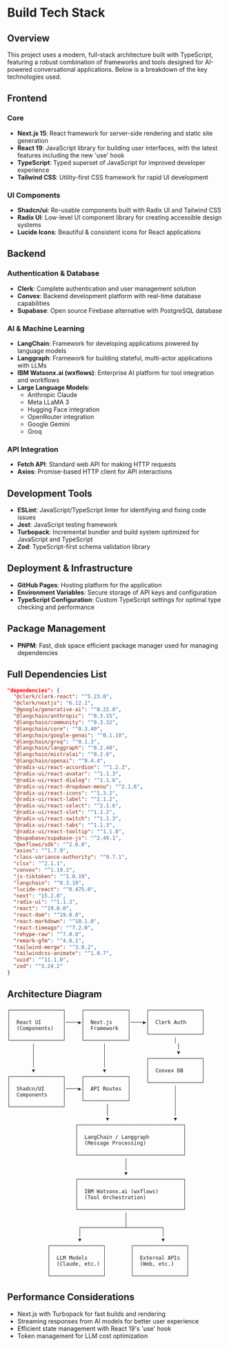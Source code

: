 # Build Tech Stack

## Overview

This project uses a modern, full-stack architecture built with TypeScript, featuring a robust combination of frameworks and tools designed for AI-powered conversational applications. Below is a breakdown of the key technologies used.

## Frontend

### Core

- **Next.js 15**: React framework for server-side rendering and static site generation
- **React 19**: JavaScript library for building user interfaces, with the latest features including the new 'use' hook
- **TypeScript**: Typed superset of JavaScript for improved developer experience
- **Tailwind CSS**: Utility-first CSS framework for rapid UI development

### UI Components

- **Shadcn/ui**: Re-usable components built with Radix UI and Tailwind CSS
- **Radix UI**: Low-level UI component library for creating accessible design systems
- **Lucide Icons**: Beautiful & consistent icons for React applications

## Backend

### Authentication & Database

- **Clerk**: Complete authentication and user management solution
- **Convex**: Backend development platform with real-time database capabilities
- **Supabase**: Open source Firebase alternative with PostgreSQL database

### AI & Machine Learning

- **LangChain**: Framework for developing applications powered by language models
- **Langgraph**: Framework for building stateful, multi-actor applications with LLMs
- **IBM Watsonx.ai (wxflows)**: Enterprise AI platform for tool integration and workflows
- **Large Language Models**:
  - Anthropic Claude
  - Meta LLaMA 3
  - Hugging Face integration
  - OpenRouter integration
  - Google Gemini
  - Groq

### API Integration

- **Fetch API**: Standard web API for making HTTP requests
- **Axios**: Promise-based HTTP client for API interactions

## Development Tools

- **ESLint**: JavaScript/TypeScript linter for identifying and fixing code issues
- **Jest**: JavaScript testing framework
- **Turbopack**: Incremental bundler and build system optimized for JavaScript and TypeScript
- **Zod**: TypeScript-first schema validation library

## Deployment & Infrastructure

- **GitHub Pages**: Hosting platform for the application
- **Environment Variables**: Secure storage of API keys and configuration
- **TypeScript Configuration**: Custom TypeScript settings for optimal type checking and performance

## Package Management

- **PNPM**: Fast, disk space efficient package manager used for managing dependencies

## Full Dependencies List

```json
"dependencies": {
  "@clerk/clerk-react": "^5.23.0",
  "@clerk/nextjs": "6.12.1",
  "@google/generative-ai": "^0.22.0",
  "@langchain/anthropic": "^0.3.15",
  "@langchain/community": "^0.3.32",
  "@langchain/core": "^0.3.40",
  "@langchain/google-genai": "^0.1.10",
  "@langchain/groq": "^0.1.3",
  "@langchain/langgraph": "^0.2.48",
  "@langchain/mistralai": "^0.2.0",
  "@langchain/openai": "^0.4.4",
  "@radix-ui/react-accordion": "^1.2.3",
  "@radix-ui/react-avatar": "^1.1.3",
  "@radix-ui/react-dialog": "^1.1.6",
  "@radix-ui/react-dropdown-menu": "^2.1.6",
  "@radix-ui/react-icons": "^1.3.2",
  "@radix-ui/react-label": "^2.1.2",
  "@radix-ui/react-select": "^2.1.6",
  "@radix-ui/react-slot": "^1.1.2",
  "@radix-ui/react-switch": "^1.1.3",
  "@radix-ui/react-tabs": "^1.1.3",
  "@radix-ui/react-tooltip": "^1.1.8",
  "@supabase/supabase-js": "^2.49.1",
  "@wxflows/sdk": "^2.0.0",
  "axios": "^1.7.9",
  "class-variance-authority": "^0.7.1",
  "clsx": "^2.1.1",
  "convex": "^1.19.2",
  "js-tiktoken": "^1.0.19",
  "langchain": "^0.3.19",
  "lucide-react": "^0.475.0",
  "next": "15.2.0",
  "radix-ui": "^1.1.3",
  "react": "^19.0.0",
  "react-dom": "^19.0.0",
  "react-markdown": "^10.1.0",
  "react-timeago": "^7.2.0",
  "rehype-raw": "^7.0.0",
  "remark-gfm": "^4.0.1",
  "tailwind-merge": "^3.0.2",
  "tailwindcss-animate": "^1.0.7",
  "uuid": "^11.1.0",
  "zod": "^3.24.2"
}
```

## Architecture Diagram

```
┌─────────────────┐     ┌──────────────┐     ┌─────────────────┐
│                 │     │              │     │                 │
│  React UI       │────▶│  Next.js     │────▶│  Clerk Auth     │
│  (Components)   │     │  Framework   │     │                 │
│                 │     │              │     └─────────────────┘
└─────────────────┘     └──────────────┘              │
        │                      │                       │
        │                      │                       ▼
        │                      │             ┌─────────────────┐
        │                      │             │                 │
        ▼                      ▼             │  Convex DB      │
┌─────────────────┐     ┌──────────────┐     │                 │
│                 │     │              │     └─────────────────┘
│  Shadcn/UI      │────▶│  API Routes  │              │
│  Components     │     │              │              │
│                 │     └──────────────┘              │
└─────────────────┘             │                     │
                                │                     │
                                ▼                     ▼
                      ┌──────────────────────────────────┐
                      │                                  │
                      │  LangChain / Langgraph           │
                      │  (Message Processing)            │
                      │                                  │
                      └──────────────────────────────────┘
                                      │
                                      │
                                      ▼
                      ┌──────────────────────────────────┐
                      │                                  │
                      │  IBM Watsonx.ai (wxflows)        │
                      │  (Tool Orchestration)            │
                      │                                  │
                      └──────────────────────────────────┘
                                      │
                                      │
                       ┌──────────────┴───────────┐
                       │                          │
                       ▼                          ▼
             ┌─────────────────┐        ┌─────────────────┐
             │                 │        │                 │
             │  LLM Models     │        │  External APIs  │
             │  (Claude, etc.) │        │  (Web, etc.)    │
             │                 │        │                 │
             └─────────────────┘        └─────────────────┘
```

## Performance Considerations

- Next.js with Turbopack for fast builds and rendering
- Streaming responses from AI models for better user experience
- Efficient state management with React 19's 'use' hook
- Token management for LLM cost optimization 